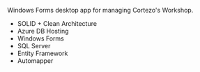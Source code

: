 Windows Forms desktop app for managing Cortezo's Workshop.

- SOLID + Clean Architecture
- Azure DB Hosting
- Windows Forms
- SQL Server
- Entity Framework
- Automapper
